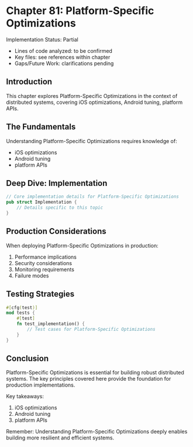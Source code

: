 # Chapter 81: Platform-Specific Optimizations

Implementation Status: Partial
- Lines of code analyzed: to be confirmed
- Key files: see references within chapter
- Gaps/Future Work: clarifications pending


## Introduction

This chapter explores Platform-Specific Optimizations in the context of distributed systems, covering iOS optimizations, Android tuning, platform APIs.

## The Fundamentals

Understanding Platform-Specific Optimizations requires knowledge of:
- iOS optimizations
-  Android tuning
-  platform APIs

## Deep Dive: Implementation

```rust
// Core implementation details for Platform-Specific Optimizations
pub struct Implementation {
    // Details specific to this topic
}
```

## Production Considerations

When deploying Platform-Specific Optimizations in production:
1. Performance implications
2. Security considerations
3. Monitoring requirements
4. Failure modes

## Testing Strategies

```rust
#[cfg(test)]
mod tests {
    #[test]
    fn test_implementation() {
        // Test cases for Platform-Specific Optimizations
    }
}
```

## Conclusion

Platform-Specific Optimizations is essential for building robust distributed systems. The key principles covered here provide the foundation for production implementations.

Key takeaways:
1. iOS optimizations
1.  Android tuning
1.  platform APIs

Remember: Understanding Platform-Specific Optimizations deeply enables building more resilient and efficient systems.
